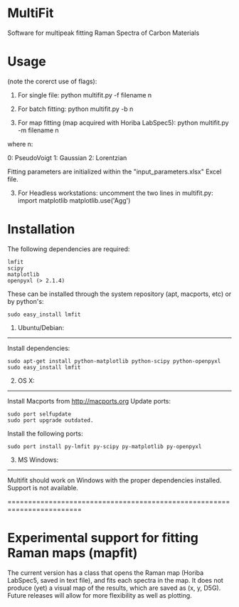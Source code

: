 # MultiFit
Software for multipeak fitting Raman Spectra of Carbon Materials

Usage 
======
(note the corerct use of flags): 

1. For single file: 
python multifit.py -f filename n

2. For batch fitting:
python multifit.py -b n

3. For map fitting (map acquired with Horiba LabSpec5):
python multifit.py -m filename n

where n:

0: PseudoVoigt
1: Gaussian
2: Lorentzian

Fitting parameters are initialized within the
"input_parameters.xlsx" Excel file.


3. For Headless workstations:
uncomment the two lines in multifit.py:
    import matplotlib
    matplotlib.use('Agg')

Installation
=============

The following dependencies are required:

    lmfit
    scipy
    matplotlib
    openpyxl (> 2.1.4)

These can be installed through the system repository (apt, macports, etc) or by 
python's:

    sudo easy_install lmfit 

1. Ubuntu/Debian:
-----------------

Install dependencies:

    sudo apt-get install python-matplotlib python-scipy python-openpyxl
    sudo easy_install lmfit

2. OS X:
---------

Install Macports from http://macports.org
Update ports:

    sudo port selfupdate
    sudo port upgrade outdated.

Install the following ports:

    sudo port install py-lmfit py-scipy py-matplotlib py-openpyxl

3. MS Windows:
---------------

Multifit should work on Windows with the proper dependencies installed.
Support is not available.

========================================================================

Experimental support for fitting Raman maps (mapfit)
====================================================

The current version has a class that opens the Raman map (Horiba LabSpec5, 
saved in text file), and fits each spectra in the map. It does not produce (yet) 
a visual map of the results, which are saved as (x, y, D5G). Future releases
will allow for more flexibility as well as plotting.
